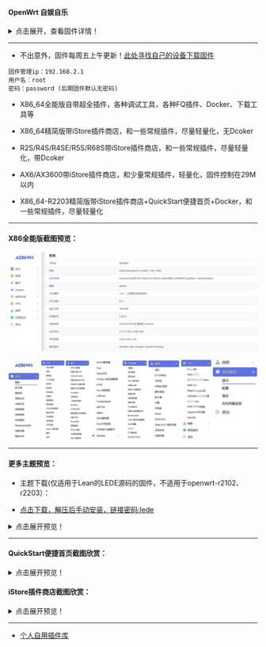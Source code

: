#### OpenWrt 自娱自乐

<details>
<summary>点击展开，查看固件详情！</summary>

* 基于[Lean源码](https://github.com/coolsnowwolf/lede)编译的固件：

* [OpenWrt-X86_64-全能版5.15/5.19/6.0内核](https://www.right.com.cn/forum/thread-4054849-1-1.html) 

* [OpenWrt-X86_64-精简版多种内核5.4/5.15/5.19/6.0内核](https://www.right.com.cn/forum/forum.php?mod=viewthread&tid=7182055&page=1&extra=)

* [斐讯K3-OpenWrt-5.4](https://www.right.com.cn/forum/thread-4052645-1-1.html)

* [红米AX6 OpenWrt-5.10内核](https://www.right.com.cn/forum/forum.php?mod=viewthread&tid=6770103&page=1&extra=#pid14665099) [停更]

* [小米AX3600 OpenWrt-5.10内核](https://www.right.com.cn/forum/forum.php?mod=viewthread&tid=7310044&page=1&extra=#pid15314306) [停更]

* [小米AX6/AX3600 OpenWrt-5.15内核](https://www.right.com.cn/forum/thread-8218915-1-1.html)

* [R2S/R4S/R4SE/R5S/R68S OpenWrt-5.15内核](https://www.right.com.cn/forum/thread-8239527-1-1.html)

***

* 基于[官方OpenWrt-r22.03](https://github.com/openwrt/openwrt/tree/openwrt-22.03)编译的固件：

* [OpenWrt-R2203-X86_64-精简版5.10内核](https://www.right.com.cn/forum/forum.php?mod=viewthread&tid=7182055&page=1&extra=)


</details>

***

* 不出意外，固件每周五上午更新！[此处寻找自己的设备下载固件](https://github.com/xiangfeidexiaohuo/OpenWrt_Build/releases)

```
固件管理ip：192.168.2.1  
用户名：root
密码：password (后期固件默认无密码)
```
* X86_64全能版自带超全插件，各种调试工具，各种FQ插件、Docker、下载工具等

* X86_64精简版带iStore插件商店，和一些常规插件，尽量轻量化，无Dcoker

* R2S/R4S/R4SE/R5S/R68S带iStore插件商店，和一些常规插件，尽量轻量化，带Dcoker

* AX6/AX3600带iStore插件商店，和少量常规插件，轻量化，固件控制在29M以内

* X86_64-R2203精简版带iStore插件商店+QuickStart便捷首页+Docker，和一些常规插件，尽量轻量化

***

#### X86全能版截图预览：

![jpg](./diy/preview/argon.jpg)

![jpg](./diy/preview/all.jpg)


***

#### 更多主题预览：

* 主题下载(仅适用于Lean的LEDE源码的固件，不适用于openwrt-r2102、r2203）：

* [点击下载，解压后手动安装，链接密码:lede](https://eto.lanzouw.com/b0exvb20h) 

<details>
<summary>点击展开预览！</summary>

* neobird:

![jpg](./diy/preview/neobird.png)

* opentopd:

![jpg](./diy/preview/opentopd.png)

* edge:

![jpg](./diy/preview/edge.png)

* ifit:

![jpg](./diy/preview/ifit.png)

</details>

***

#### QuickStart便捷首页截图欣赏：

<details>
<summary>点击展开预览！</summary>

![jpg](./diy/preview/1.png)

![jpg](./diy/preview/2.png)

</details>

#### iStore插件商店截图欣赏：

<details>
<summary>点击展开预览！</summary>

![jpg](./diy/preview/3.png)

![jpg](./diy/preview/4.png)

![jpg](./diy/preview/5.png)

</details>

***

* [个人自用插件库](https://github.com/xiangfeidexiaohuo/openwrt-packages)


